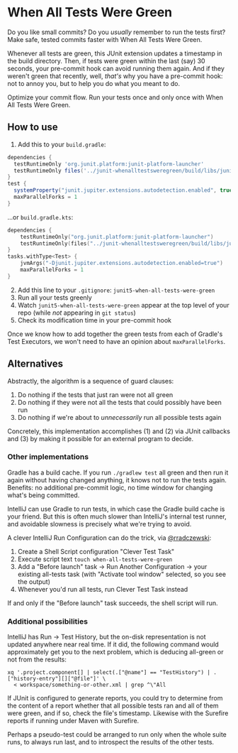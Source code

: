 # When All Tests Were Green

Do you like small commits? Do you _usually_ remember to run the tests first? Make safe, tested commits faster with When All Tests Were Green.

Whenever all tests are green, this JUnit extension updates a timestamp in the build directory. Then, if tests were green within the last (say) 30 seconds, your pre-commit hook can avoid running them again. And if they weren't green that recently, well, _that's_ why you have a pre-commit hook: not to annoy you, but to help you do what you meant to do.

Optimize your commit flow. Run your tests once and only once with When All Tests Were Green.

## How to use

1. Add this to your `build.gradle`:

```groovy
dependencies {
  testRuntimeOnly 'org.junit.platform:junit-platform-launcher'
  testRuntimeOnly files('../junit-whenalltestsweregreen/build/libs/junit-whenalltestsweregreen-1.0-SNAPSHOT.jar')
}
test {
  systemProperty("junit.jupiter.extensions.autodetection.enabled", true)
  maxParallelForks = 1
}
```

...or `build.gradle.kts`:

```kotlin
dependencies {
    testRuntimeOnly("org.junit.platform:junit-platform-launcher")
    testRuntimeOnly(files("../junit-whenalltestsweregreen/build/libs/junit-whenalltestsweregreen-1.0-SNAPSHOT.jar"))
}
tasks.withType<Test> {
    jvmArgs("-Djunit.jupiter.extensions.autodetection.enabled=true")
    maxParallelForks = 1
}
```

2. Add this line to your `.gitignore`: `junit5-when-all-tests-were-green`
3. Run all your tests greenly
4. Watch `junit5-when-all-tests-were-green` appear at the top level of your repo (while _not_ appearing in `git status`)
5. Check its modification time in your pre-commit hook

Once we know how to add together the green tests from each of Gradle's Test Executors, we won't need to have an opinion about `maxParallelForks`.

## Alternatives

Abstractly, the algorithm is a sequence of guard clauses:

1. Do nothing if the tests that just ran were not all green
2. Do nothing if they were not all the tests that could possibly have been run
3. Do nothing if we're about to _unnecessarily_ run all possible tests again

Concretely, this implementation accomplishes (1) and (2) via JUnit callbacks and (3) by making it possible for an external program to decide.

### Other implementations

Gradle has a build cache. If you run `./gradlew test` all green and then run it again without having changed anything, it knows not to run the tests again. Benefits: no additional pre-commit logic, no time window for changing what's being committed.

IntelliJ can use Gradle to run tests, in which case the Gradle build cache is your friend. But this is often much slower than IntelliJ's internal test runner, and avoidable slowness is precisely what we're trying to avoid.

A clever IntelliJ Run Configuration can do the trick, via [@rradczewski](https://github.com/rradczewski):

1. Create a Shell Script configuration "Clever Test Task"
2. Execute script text `touch when-all-tests-were-green`
3. Add a "Before launch" task -> Run Another Configuration -> your existing all-tests task (with "Activate tool window" selected, so you see the output)
4. Whenever you'd run all tests, run Clever Test Task instead

If and only if the "Before launch" task succeeds, the shell script will run.

### Additional possibilities

IntelliJ has Run -> Test History, but the on-disk representation is not updated anywhere near real time. If it did, the following command would approximately get you to the next problem, which is deducing all-green or not from the results:

    xq '.project.component[] | select(.["@name"] == "TestHistory") | .["history-entry"][]["@file"]' \
      < workspace/something-or-other.xml | grep ^\"All

If JUnit is configured to generate reports, you could try to determine from the content of a report whether that all possible tests ran and all of them were green, and if so, check the file's timestamp. Likewise with the Surefire reports if running under Maven with Surefire.

Perhaps a pseudo-test could be arranged to run only when the whole suite runs, to always run last, and to introspect the results of the other tests.
